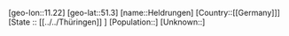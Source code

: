 ﻿---
location: [51.3,11.22]
mapzoom: [7,12] 
mapmarker: city 
type: City
tags:
- geo/City


SpocWebEntityId: 30869
isDeleted: false
confidential: public

---
[geo-lon::11.22]
[geo-lat::51.3]
[name::Heldrungen]
[Country::[[Germany]]]
[State :: [[../../Thüringen]] ]
[Population::]
[Unknown::]

